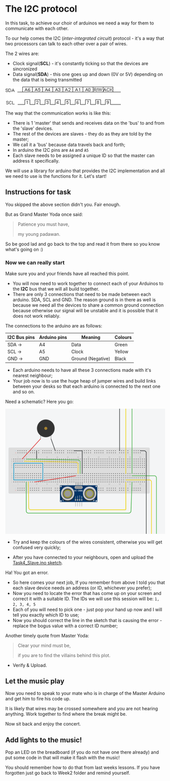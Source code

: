 # The I2C protocol

In this task, to achieve our choir of arduinos we need a way for them to communicate with each other.

To our help comes the I2C (*inter-integrated circuit*) protocol - it's a way that two processors can talk to each other over a pair of wires.

The 2 wires are:
 - Clock signal(**SCL**) - it's constantly ticking so that the devices are sincronized
 - Data signal(**SDA**)  - this one goes up and down (0V or 5V) depending on the data that is being transmitted
 
![I2C schematic](../../images/i2cd.gif)

The way that the communication works is like this:
 - There is 1 'master' that sends and receives data on the 'bus' to and from the 'slave' devices.
 - The rest of the devices are slaves - they do as they are told by the master;
 - We call it a 'bus' because data travels back and forth;
 - In arduino  the I2C pins are `A4` and `A5`
 - Each slave needs to be assigned a unique ID so that the master can address it specifically.

We will use a library for arduino that provides the I2C implementation and all we need to use is the functions for it. Let's start!

## Instructions for task

You skipped the above section didn't you. Fair enough.

But as Grand Master Yoda once said:
> Patience you must have,
>
> my young padawan.

So be good lad and go back to the top and read it from there so you know what's going on :)

### Now we can really start

Make sure you and your friends have all reached this point. 
 - You will now need to work together to connect each of your Arduinos to the **I2C** bus that we will all build together.
 - There are only 3 connections that need to be made between each arduino. SDA, SCL and GND. The reason ground is in there as well is because we need all the devices to share a common ground connection because otherwise our signal will be unstable and it is possible that it does not work reliably.

The connections to the arduino are as follows:

| I2C Bus pins | Arduino pins | Meaning           | Colours |
|--------------|--------------|-------------------|---------|
| SDA  ->      | A4           | Data              | Green   |
| SCL  ->      | A5           | Clock             | Yellow  |
| GND  ->      | GND          | Ground (Negative) | Black   |

 - Each arduino needs to have all these 3 connections made with it's nearest neighbour;
 - Your job now is to use the huge heap of jumper wires and build links between your desks so that each arduino is connected to the next one and so on.

Need a schematic? Here you go:

![I2C schematic](../../images/i2c.png)

 - Try and keep the colours of the wires consistent, otherwise you will get confused very quickly;

 - After you have connected to your neighbours, open and upload the [Task4_Slave.ino sketch](https://github.com/dant14/Delta-sessions/blob/main/Week3/Task4_STAR_WARS_PARTY/Task4_Slave/Task4_Slave.ino).

Ha! You got an error.

 - So here comes your next job[.](https://github.com/dant14/wakeup_alarm_ionic/blob/master/Task4_Master.ino) If you remember from above I told you that each slave device needs an address (or ID, whichever you prefer);
 - Now you need to locate the error that has come up on your screen and correct it with a suitable ID. The IDs we will use this session will be: `1, 2, 3, 4, 5`
 - Each of you will need to pick one - just pop your hand up now and I will tell you exactly which ID to use;
 - Now you should correct the line in the sketch that is causing the error - replace the bogus value with a correct ID number;

Another timely quote from Master Yoda:
> Clear your mind must be, 
>
> if you are to find the villains behind this plot.

 - Verify & Upload.
 
 ## Let the music play
 
 Now you need to speak to your mate who is in charge of the Master Arduino and get him to fire his code up.
 
 It is likely that wires may be crossed somewhere and you are not hearing anything. Work together to find where the break might be.
 
 Now sit back and enjoy the concert.
 
 ## Add lights to the music!
 
 Pop an LED on the breadboard (if you do not have one there already) and put some code in that will make it flash with the music! 
 
 You should remember how to do that from last weeks lessons. If you have forgotten just go back to Week2 folder and remind yourself.
 
